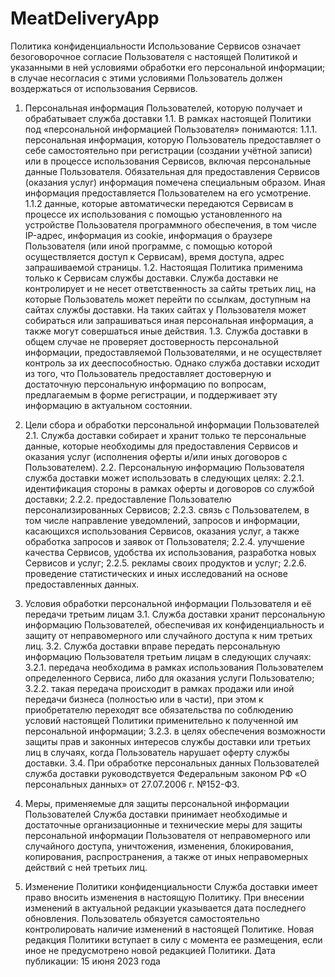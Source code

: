 # MeatDeliveryApp
Политика конфиденциальности
Использование Сервисов означает безоговорочное согласие Пользователя с настоящей Политикой и указанными в ней условиями обработки его персональной информации; в случае несогласия с этими условиями Пользователь должен воздержаться от использования Сервисов.

1. Персональная информация Пользователей, которую получает и обрабатывает служба доставки
1.1. В рамках настоящей Политики под «персональной информацией Пользователя» понимаются:
1.1.1. персональная информация, которую Пользователь предоставляет о себе самостоятельно при регистрации (создании учётной записи) или в процессе использования Сервисов, включая персональные данные Пользователя. Обязательная для предоставления Сервисов (оказания услуг) информация помечена специальным образом. Иная информация предоставляется Пользователем на его усмотрение.
1.1.2 данные, которые автоматически передаются Сервисам в процессе их использования с помощью установленного на устройстве Пользователя программного обеспечения, в том числе IP-адрес, информация из cookie, информация о браузере Пользователя (или иной программе, с помощью которой осуществляется доступ к Сервисам), время доступа, адрес запрашиваемой страницы.
1.2. Настоящая Политика применима только к Сервисам службы доставки. Служба доставки не контролирует и не несет ответственность за сайты третьих лиц, на которые Пользователь может перейти по ссылкам, доступным на сайтах службы доставки. На таких сайтах у Пользователя может собираться или запрашиваться иная персональная информация, а также могут совершаться иные действия.
1.3. Служба доставки в общем случае не проверяет достоверность персональной информации, предоставляемой Пользователями, и не осуществляет контроль за их дееспособностью. Однако служба доставки исходит из того, что Пользователь предоставляет достоверную и достаточную персональную информацию по вопросам, предлагаемым в форме регистрации, и поддерживает эту информацию в актуальном состоянии.

2. Цели сбора и обработки персональной информации Пользователей
2.1. Cлужба доставки собирает и хранит только те персональные данные, которые необходимы для предоставления Сервисов и оказания услуг (исполнения оферты и/или иных договоров с Пользователем).
2.2. Персональную информацию Пользователя служба доставки может использовать в следующих целях:
2.2.1. идентификация стороны в рамках оферты и договоров со службой доставки;
2.2.2. предоставление Пользователю персонализированных Сервисов;
2.2.3. связь с Пользователем, в том числе направление уведомлений, запросов и информации, касающихся использования Сервисов, оказания услуг, а также обработка запросов и заявок от Пользователя;
2.2.4. улучшение качества Сервисов, удобства их использования, разработка новых Сервисов и услуг;
2.2.5. рекламы своих продуктов и услуг;
2.2.6. проведение статистических и иных исследований на основе предоставленных данных.

3. Условия обработки персональной информации Пользователя и её передачи третьим лицам
3.1. Служба доставки хранит персональную информацию Пользователей, обеспечивая их конфиденциальность и защиту от неправомерного или случайного доступа к ним третьих лиц.
3.2. Служба доставки вправе передать персональную информацию Пользователя третьим лицам в следующих случаях:
3.2.1. передача необходима в рамках использования Пользователем определенного Сервиса, либо для оказания услуги Пользователю;
3.2.2. такая передача происходит в рамках продажи или иной передачи бизнеса (полностью или в части), при этом к приобретателю переходят все обязательства по соблюдению условий настоящей Политики применительно к полученной им персональной информации;
3.2.3. в целях обеспечения возможности защиты прав и законных интересов службы доставки или третьих лиц в случаях, когда Пользователь нарушает оферту службы доставки.
3.4. При обработке персональных данных Пользователей служба доставки руководствуется Федеральным законом РФ «О персональных данных» от 27.07.2006 г. №152-ФЗ.

4. Меры, применяемые для защиты персональной информации Пользователей
Служба доставки принимает необходимые и достаточные организационные и технические меры для защиты персональной информации Пользователя от неправомерного или случайного доступа, уничтожения, изменения, блокирования, копирования, распространения, а также от иных неправомерных действий с ней третьих лиц.

5. Изменение Политики конфиденциальности
Служба доставки имеет право вносить изменения в настоящую Политику. При внесении изменений в актуальной редакции указывается дата последнего обновления. Пользователь обязуется самостоятельно контролировать наличие изменений в настоящей Политике. Новая редакция Политики вступает в силу с момента ее размещения, если иное не предусмотрено новой редакцией Политики.
Дата публикации: 15 июня 2023 года

